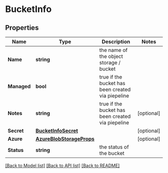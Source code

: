 # BucketInfo

## Properties
Name | Type | Description | Notes
------------ | ------------- | ------------- | -------------
**Name** | **string** | the name of the object storage / bucket | 
**Managed** | **bool** | true if the bucket has been created via piepeline | 
**Notes** | **string** | true if the bucket has been created via piepeline | [optional] 
**Secret** | [**BucketInfoSecret**](BucketInfo_secret.md) |  | [optional] 
**Azure** | [**AzureBlobStorageProps**](AzureBlobStorageProps.md) |  | [optional] 
**Status** | **string** | the status of the bucket | 

[[Back to Model list]](../README.md#documentation-for-models) [[Back to API list]](../README.md#documentation-for-api-endpoints) [[Back to README]](../README.md)



